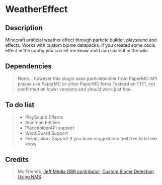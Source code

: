# WeatherEffect

## Description

Minecraft artificial weather effect through particle builder, playsound and effects. Works with custom biome datapacks. If you created some cools effect in the config you can let me know and I can share it in the wiki.

## Dependencies

> None... however this plugin uses particlebuidler from PaperMC-API please use PaperMC or other PaperMC forks
> Testeed on 1.17.1, not confirmed on lower versions and should work just fine.

## To do list

> * PlaySound Effects
> * Summon Entities
> * PlaceholderAPI support
> * WordlGuard Support
> * Permissions Support
> If you have suggestions feel free to let me know

## Credits

> My Friends, [Jeff Media GBR contributor](https://github.com/mfnalex), [Custom Biome Detection Using NMS](https://www.spigotmc.org/threads/1-17-getting-custom-biomes-and-dimensions-by-namespace.513957/).
